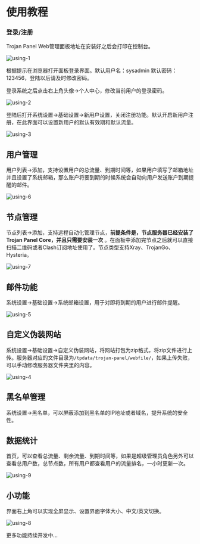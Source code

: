 # 使用教程

### 登录/注册

Trojan Panel Web管理面板地址在安装好之后会打印在控制台。

![using-1](/using/using-1.png)

根据提示在浏览器打开面板登录界面。默认用户名：sysadmin 默认密码：123456，登陆以后请及时修改密码。

登录系统之后点击右上角头像->个人中心，修改当前用户的登录密码。

![using-2](/using/using-2.png)

登陆后打开系统设置->基础设置->新用户设置，关闭注册功能。默认开启新用户注册，在此界面可以设置新用户的默认有效期和默认流量。

![using-3](/using/using-3.png)

## 用户管理

用户列表->添加，支持设置用户的总流量、到期时间等，如果用户填写了邮箱地址并且设置了系统邮箱，那么账户将要到期的时候系统会自动向用户发送账户到期提醒的邮件。

![using-6](/using/using-6.png)

## 节点管理

节点列表->添加，支持远程自动化管理节点，**前提条件是，节点服务器已经安装了Trojan Panel Core，并且只需要安装一次**
。在面板中添加完节点之后就可以直接扫描二维码或者Clash订阅地址使用了。节点类型支持Xray、TrojanGo、Hysteria。

![using-7](/using/using-7.png)

## 邮件功能

系统设置->基础设置->系统邮箱设置，用于对即将到期的用户进行邮件提醒。

![using-5](/using/using-5.png)

## 自定义伪装网站

系统设置->基础设置->自定义伪装网站，将网站打包为zip格式，将zip文件进行上传。服务器对应的文件目录为`/tpdata/trojan-panel/webfile/`，如果上传失败，可以手动修改服务器文件夹里的内容。

![using-4](/using/using-4.png)

## 黑名单管理

系统设置->黑名单，可以屏蔽添加到黑名单的IP地址或者域名，提升系统的安全性。

## 数据统计

首页，可以查看总流量、剩余流量、到期时间等，如果是超级管理员角色另外可以查看总用户数，总节点数，所有用户都查看用户的流量排名，一小时更新一次。

![using-9](/using/using-9.png)

## 小功能

界面右上角可以实现全屏显示、设置界面字体大小、中文/英文切换。

![using-8](/using/using-8.png)

更多功能持续开发中...